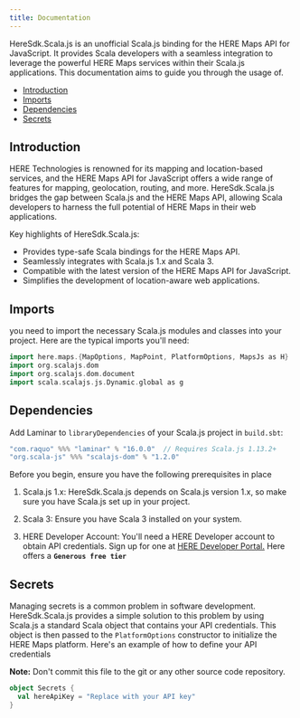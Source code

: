 ```yaml
---
title: Documentation
---
```


HereSdk.Scala.js is an unofficial Scala.js binding for the HERE Maps API for JavaScript. It provides Scala developers with a seamless integration to leverage the powerful HERE Maps services within their Scala.js applications. This documentation aims to guide you through the usage of.

* [Introduction](#introduction)
* [Imports](#imports)
* [Dependencies](#dependencies)
* [Secrets](#secrets)

 
## Introduction

HERE Technologies is renowned for its mapping and location-based services, and the HERE Maps API for JavaScript offers a wide range of features for mapping, geolocation, routing, and more. HereSdk.Scala.js bridges the gap between Scala.js and the HERE Maps API, allowing Scala developers to harness the full potential of HERE Maps in their web applications.

Key highlights of HereSdk.Scala.js:

- Provides type-safe Scala bindings for the HERE Maps API.
- Seamlessly integrates with Scala.js 1.x and Scala 3.
- Compatible with the latest version of the HERE Maps API for JavaScript.
- Simplifies the development of location-aware web applications.

## Imports
you need to import the necessary Scala.js modules and classes into your project. Here are the typical imports you'll need:
```scala
import here.maps.{MapOptions, MapPoint, PlatformOptions, MapsJs as H}
import org.scalajs.dom
import org.scalajs.dom.document
import scala.scalajs.js.Dynamic.global as g

```
## Dependencies

Add Laminar to `libraryDependencies` of your Scala.js project in `build.sbt`:
```scala
"com.raquo" %%% "laminar" % "16.0.0"  // Requires Scala.js 1.13.2+
"org.scala-js" %%% "scalajs-dom" % "1.2.0"
```
Before you begin, ensure you have the following prerequisites in place
    
1. Scala.js 1.x: HereSdk.Scala.js depends on Scala.js version 1.x, so make sure you have Scala.js set up in your project. 
    
2. Scala 3: Ensure you have Scala 3 installed on your system. 
    
3. HERE Developer Account: You'll need a HERE Developer account to obtain API credentials. Sign up for one at  [HERE Developer Portal.](https://platform.here.com/sign-up) Here offers a **`Generous free tier`**

## Secrets
Managing secrets is a common problem in software development. 
HereSdk.Scala.js provides a simple solution to this problem by using Scala.js a standard Scala object that contains your API credentials. 
This object is then passed to the `PlatformOptions` constructor to initialize the HERE Maps platform. Here's an example of how to define your API credentials

**Note:** Don't commit this file to the git or any other source code repository.
```scala
object Secrets {
  val hereApiKey = "Replace with your API key"
}
```


